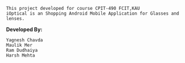 ```
This project developed for course CPIT-490 FCIT,KAU
iOptical is an Shopping Android Mobile Application for Glasses and lenses.
```
<b> Developed By: </b>
```
Yagnesh Chavda
Maulik Mer
Ram Dudhaiya
Harsh Mehta
```
